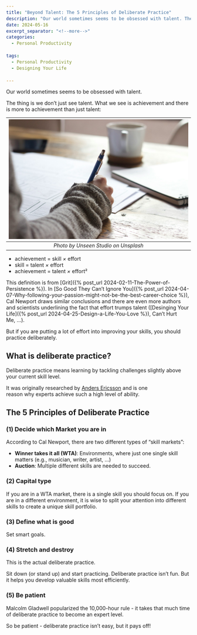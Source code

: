 ```yaml
---
title: "Beyond Talent: The 5 Principles of Deliberate Practice"
description: "Our world sometimes seems to be obsessed with talent. The thing is we don’t just see talent. What we see is achievement and there is more to achievement than just talent."
date: 2024-05-16
excerpt_separator: "<!--more-->"
categories:
  - Personal Productivity

tags:
  - Personal Productivity
  - Designing Your Life

---
```


Our world sometimes seems to be obsessed with talent.

The thing is we don’t just see talent. What we see is achievement and there is more to achievement than just talent:

| ![image](/assets/images/unseen-studio-writing-unsplash.jpg) |
|:--:|
| *Photo by Unseen Studio on Unsplash* |


- achievement = skill *×* effort
- skill = talent *×* effort
- achievement = talent *×* effort²

This definition is from [Grit]({% post_url 2024-02-11-The-Power-of-Persistence %}). In [So Good They Can’t Ignore You]({% post_url 2024-04-07-Why-following-your-passion-might-not-be-the-best-career-choice %}), Cal Newport draws similar conclusions and there are even more authors and scientists underlining the fact that effort trumps talent ([Desinging Your Life]({% post_url 2024-04-25-Design-a-Life-You-Love %}), Can’t Hurt Me, …).

But if you are putting a lot of effort into improving your skills, you should practice deliberately.

## What is deliberate practice?

Deliberate practice means learning by tackling challenges slightly above your current skill level.

It was originally researched by [Anders Ericsson](https://psycnet.apa.org/record/1993-40718-001) and is one reason why experts achieve such a high level of ability.

## The 5 Principles of Deliberate Practice

### (1) Decide which Market you are in

According to Cal Newport, there are two different types of “skill markets”:

- **Winner takes it all (WTA)**: Environments, where just one single skill matters (e.g., musician, writer, artist, …)
- **Auction**: Multiple different skills are needed to succeed.

### (2) Capital type

If you are in a WTA market, there is a single skill you should focus on. If you are in a different environment, it is wise to split your attention into different skills to create a unique skill portfolio.

### (3) Define what is good

Set smart goals.

### (4) Stretch and destroy

This is the actual deliberate practice.

Sit down (or stand up) and start practicing. Deliberate practice isn’t fun. But it helps you develop valuable skills most efficiently.

### (5) Be patient

Malcolm Gladwell popularized the 10,000-hour rule - it takes that much time of deliberate practice to become an expert level.

So be patient - deliberate practice isn’t easy, but it pays off!